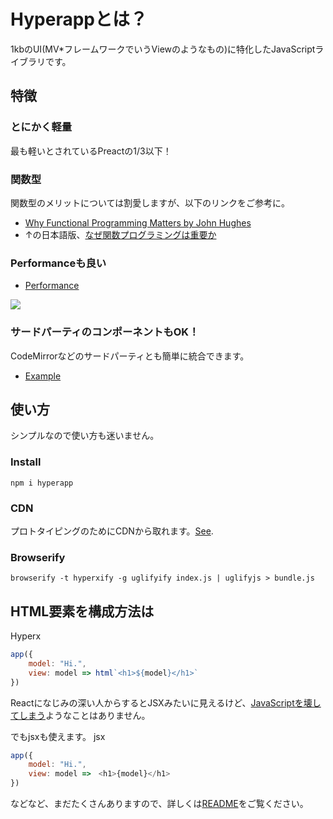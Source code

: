 # Hyperappとは？

1kbのUI(MV*フレームワークでいうViewのようなもの)に特化したJavaScriptライブラリです。

## 特徴 
### とにかく軽量
最も軽いとされているPreactの1/3以下！

### 関数型
関数型のメリットについては割愛しますが、以下のリンクをご参考に。

* [Why Functional Programming Matters by John Hughes](http://www.cse.chalmers.se/~rjmh/Papers/whyfp.html)
* ↑の日本語版、[なぜ関数プログラミングは重要か](http://www.sampou.org/haskell/article/whyfp.html)

### Performanceも良い
* [Performance](https://github.com/hyperapp/hyperapp/issues/13)

![](https://qiita-image-store.s3.amazonaws.com/0/86088/2195b16a-361a-9ac4-761e-66890aae3269.gif)

### サードパーティのコンポーネントもOK！
CodeMirrorなどのサードパーティとも簡単に統合できます。

* [Example](https://hyperapp.gomix.me/codemirror)

## 使い方
シンプルなので使い方も迷いません。

### Install
```
npm i hyperapp
```

### CDN
プロトタイピングのためにCDNから取れます。[See](https://github.com/hyperapp/hyperapp#cdn).

### Browserify
```
browserify -t hyperxify -g uglifyify index.js | uglifyjs > bundle.js
```

## HTML要素を構成方法は
Hyperx
```js
app({
    model: "Hi.",
    view: model => html`<h1>${model}</h1>`
})
```

Reactになじみの深い人からするとJSXみたいに見えるけど、[JavaScriptを壊してしまう](https://github.com/substack/hyperx/issues/2)ようなことはありません。

でもjsxも使えます。
jsx
```js
app({
    model: "Hi.",
    view: model =>　<h1>{model}</h1>
})
```

などなど、まだたくさんありますので、詳しくは[README](https://github.com/hyperapp/hyperapp/blob/master/README.md)をご覧ください。

